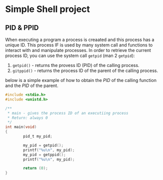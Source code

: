 # Simple Shell project

## PID & PPID

When executing a program a process is creaated and this process has a unique ID. This process IF is used by many system call and functions to interact with and manipulate processes. In order to retrieve the current process ID, you can use the system call `getpid` (man 2 `getpid`):

1. `getpid()` - returns the provess ID (PID) of the calling process.
1. `gitppid()` - returns the process ID of the parent of the calling process.

below is a simple example of how to obtain the *PID* of the calling function and the *PID* of the parent.

```c
#include <stdio.h>
#include <unistd.h>

/**
 * main - gives the process ID of an executiing process
 * Return: always 0
 */
int main(void)
{
        pid_t my_pid;

        my_pid = getpid();
        printf("%u\n", my_pid);
        my_pid = getppid();
        printf("%u\n", my_pid);

        return (0);
}
```
